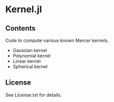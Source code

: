 # Kernel.jl

## Contents

Code to compute various known Mercer kernels.

 * Gaussian kernel
 * Polynomial kernel
 * Linear kernel
 * Spherical kernel

## License
See License.txt for details.
